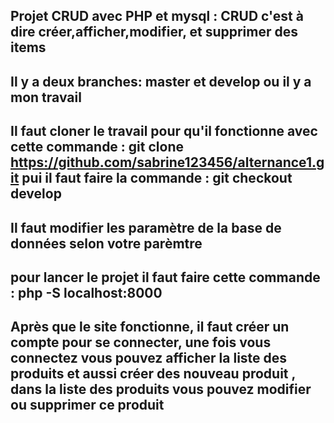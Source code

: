 ## Projet CRUD avec PHP et mysql : CRUD c'est à dire créer,afficher,modifier, et supprimer des items
## Il y a deux branches: master et develop ou il y a mon travail 
## Il faut cloner le travail pour qu'il fonctionne avec cette commande : git clone https://github.com/sabrine123456/alternance1.git pui il faut faire la commande : git checkout develop 
## Il faut modifier les paramètre de la base de données selon votre parèmtre 
## pour lancer le projet il faut faire cette commande : php -S localhost:8000
## Après que le site fonctionne, il faut créer un compte pour se connecter, une fois vous connectez vous pouvez afficher la liste des produits et aussi créer des nouveau produit , dans la liste des produits vous pouvez modifier ou supprimer ce produit
